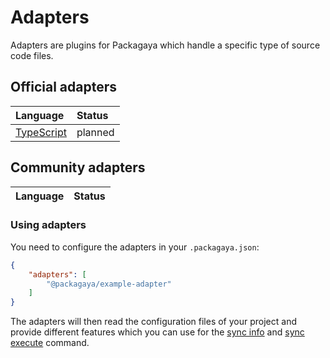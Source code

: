 # Adapters

Adapters are plugins for Packagaya which handle a specific type of source code files.

## Official adapters

| Language                             | Status  |
| :----------------------------------- | :------ |
| [TypeScript](../adapters/TypeScript) | planned |

## Community adapters

| Language | Status |
| :------- | :----- |

### Using adapters

You need to configure the adapters in your `.packagaya.json`:

```json
{
    "adapters": [
        "@packagaya/example-adapter"
    ]
}
```

The adapters will then read the configuration files of your project and provide different features which you can use for the [sync info](../commands.md#sync-info) and [sync execute](../commands.md#sync-execute) command.
